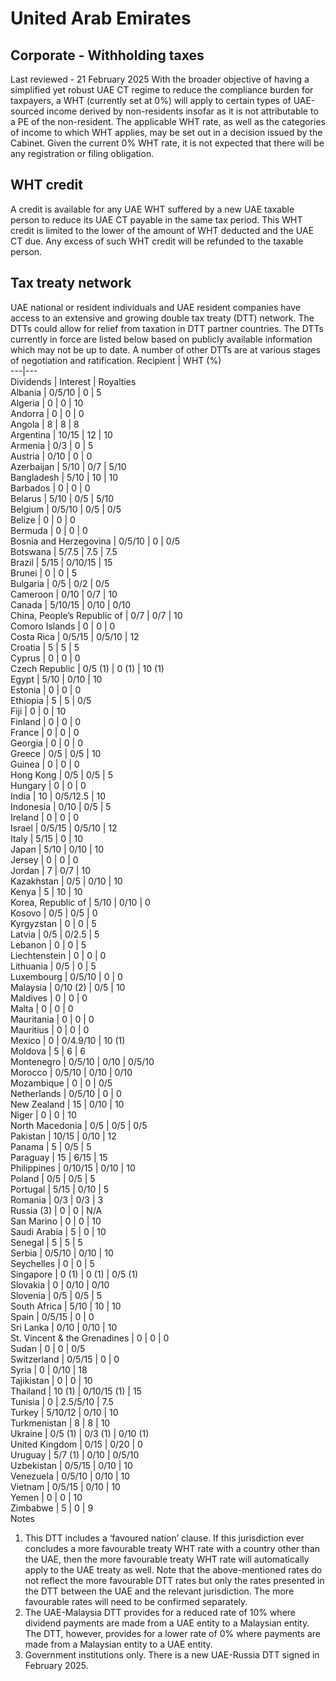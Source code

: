 # United Arab Emirates
## Corporate - Withholding taxes
Last reviewed - 21 February 2025
With the broader objective of having a simplified yet robust UAE CT regime to reduce the compliance burden for taxpayers, a WHT (currently set at 0%) will apply to certain types of UAE-sourced income derived by non-residents insofar as it is not attributable to a PE of the non-resident. The applicable WHT rate, as well as the categories of income to which WHT applies, may be set out in a decision issued by the Cabinet.
Given the current 0% WHT rate, it is not expected that there will be any registration or filing obligation.
## WHT credit
A credit is available for any UAE WHT suffered by a new UAE taxable person to reduce its UAE CT payable in the same tax period. This WHT credit is limited to the lower of the amount of WHT deducted and the UAE CT due.
Any excess of such WHT credit will be refunded to the taxable person.
## Tax treaty network
UAE national or resident individuals and UAE resident companies have access to an extensive and growing double tax treaty (DTT) network. The DTTs could allow for relief from taxation in DTT partner countries. The DTTs currently in force are listed below based on publicly available information which may not be up to date. A number of other DTTs are at various stages of negotiation and ratification.
Recipient | WHT (%)  
---|---  
Dividends | Interest | Royalties  
Albania | 0/5/10 | 0 | 5  
Algeria | 0 | 0 | 10  
Andorra | 0 | 0 | 0  
Angola | 8 | 8 | 8  
Argentina | 10/15 | 12 | 10  
Armenia | 0/3 | 0 | 5  
Austria | 0/10 | 0 | 0  
Azerbaijan | 5/10 | 0/7 | 5/10  
Bangladesh | 5/10 | 10 | 10  
Barbados | 0 | 0 | 0  
Belarus | 5/10 | 0/5 | 5/10  
Belgium | 0/5/10 | 0/5 | 0/5  
Belize | 0 | 0 | 0  
Bermuda | 0 | 0 | 0  
Bosnia and Herzegovina | 0/5/10 | 0 | 0/5  
Botswana | 5/7.5 | 7.5 | 7.5  
Brazil | 5/15 | 0/10/15 | 15  
Brunei | 0 | 0 | 5  
Bulgaria | 0/5 | 0/2 | 0/5  
Cameroon | 0/10 | 0/7 | 10  
Canada | 5/10/15 | 0/10 | 0/10  
China, People’s Republic of  | 0/7 | 0/7 | 10  
Comoro Islands | 0 | 0 | 0  
Costa Rica | 0/5/15 | 0/5/10 | 12  
Croatia | 5 | 5 | 5  
Cyprus | 0 | 0 | 0  
Czech Republic | 0/5 (1) | 0 (1) | 10 (1)  
Egypt | 5/10 | 0/10 | 10  
Estonia | 0 | 0 | 0  
Ethiopia | 5 | 5 | 0/5  
Fiji | 0 | 0 | 10  
Finland | 0 | 0 | 0  
France | 0 | 0 | 0  
Georgia | 0 | 0 | 0  
Greece | 0/5 | 0/5 | 10  
Guinea | 0 | 0 | 0  
Hong Kong | 0/5 | 0/5 | 5  
Hungary | 0 | 0 | 0  
India | 10 | 0/5/12.5 | 10  
Indonesia | 0/10 | 0/5 | 5  
Ireland | 0 | 0 | 0  
Israel | 0/5/15 | 0/5/10 | 12  
Italy | 5/15 | 0 | 10  
Japan | 5/10 | 0/10 | 10  
Jersey | 0 | 0 | 0  
Jordan | 7 | 0/7 | 10  
Kazakhstan | 0/5 | 0/10 | 10  
Kenya | 5 | 10 | 10  
Korea, Republic of | 5/10 | 0/10 | 0  
Kosovo | 0/5 | 0/5 | 0  
Kyrgyzstan | 0 | 0 | 5  
Latvia | 0/5 | 0/2.5 | 5  
Lebanon | 0 | 0 | 5  
Liechtenstein | 0 | 0 | 0  
Lithuania | 0/5 | 0 | 5  
Luxembourg | 0/5/10 | 0 | 0  
Malaysia | 0/10 (2) | 0/5 | 10  
Maldives | 0 | 0 | 0  
Malta | 0 | 0 | 0  
Mauritania | 0 | 0 | 0  
Mauritius | 0 | 0 | 0  
Mexico | 0 | 0/4.9/10 | 10 (1)  
Moldova | 5 | 6 | 6  
Montenegro | 0/5/10 | 0/10 | 0/5/10  
Morocco | 0/5/10 | 0/10 | 0/10  
Mozambique | 0 | 0 | 0/5  
Netherlands | 0/5/10 | 0 | 0  
New Zealand | 15 | 0/10 | 10  
Niger | 0 | 0 | 10  
North Macedonia | 0/5 | 0/5 | 0/5  
Pakistan | 10/15 | 0/10 | 12  
Panama | 5 | 0/5 | 5  
Paraguay | 15 | 6/15 | 15  
Philippines | 0/10/15 | 0/10 | 10  
Poland | 0/5 | 0/5 | 5  
Portugal | 5/15 | 0/10 | 5  
Romania | 0/3 | 0/3 | 3  
Russia (3) | 0 | 0 | N/A  
San Marino | 0 | 0 | 10  
Saudi Arabia | 5 | 0 | 10  
Senegal | 5 | 5 | 5  
Serbia | 0/5/10 | 0/10 | 10  
Seychelles | 0 | 0 | 5  
Singapore | 0 (1) | 0 (1) | 0/5 (1)  
Slovakia | 0 | 0/10 | 0/10  
Slovenia | 0/5 | 0/5 | 5  
South Africa | 5/10 | 10 | 10  
Spain | 0/5/15 | 0 | 0  
Sri Lanka | 0/10 | 0/10 | 10  
St. Vincent & the Grenadines | 0 | 0 | 0  
Sudan | 0 | 0 | 0/5  
Switzerland | 0/5/15 | 0 | 0  
Syria | 0 | 0/10 | 18  
Tajikistan | 0 | 0 | 10  
Thailand | 10 (1) | 0/10/15 (1) | 15  
Tunisia | 0 | 2.5/5/10 | 7.5  
Turkey | 5/10/12 | 0/10 | 10  
Turkmenistan | 8 | 8 | 10  
Ukraine | 0/5 (1) | 0/3 (1) | 0/10 (1)  
United Kingdom | 0/15 | 0/20 | 0  
Uruguay | 5/7 (1) | 0/10 | 0/5/10  
Uzbekistan | 0/5/15 | 0/10 | 10  
Venezuela | 0/5/10 | 0/10 | 10  
Vietnam | 0/5/15 | 0/10 | 10  
Yemen | 0 | 0 | 10  
Zimbabwe | 5 | 0 | 9  
Notes
  1. This DTT includes a ‘favoured nation’ clause. If this jurisdiction ever concludes a more favourable treaty WHT rate with a country other than the UAE, then the more favourable treaty WHT rate will automatically apply to the UAE treaty as well. Note that the above-mentioned rates do not reflect the more favourable DTT rates but only the rates presented in the DTT between the UAE and the relevant jurisdiction. The more favourable rates will need to be confirmed separately.
  2. The UAE-Malaysia DTT provides for a reduced rate of 10% where dividend payments are made from a UAE entity to a Malaysian entity. The DTT, however, provides for a lower rate of 0% where payments are made from a Malaysian entity to a UAE entity.
  3. Government institutions only. There is a new UAE-Russia DTT signed in February 2025.


